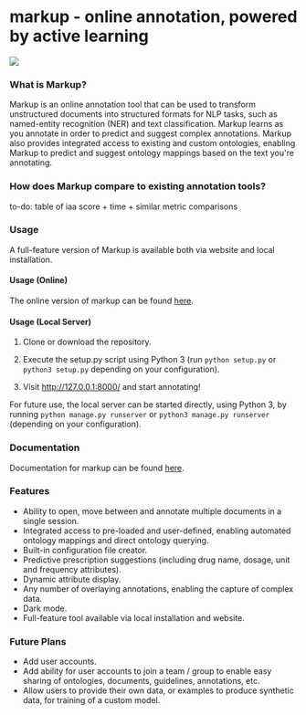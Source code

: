# markup - online annotation, powered by active learning

![](https://i.imgur.com/JP7fc1f.png)

### What is Markup?

Markup is an online annotation tool that can be used to transform unstructured documents into structured formats for NLP tasks, such as named-entity recognition (NER) and text classification. Markup learns as you annotate in order to predict and suggest complex annotations. Markup also provides integrated access to existing and custom ontologies, enabling Markup to predict and suggest ontology mappings based on the text you're annotating.

### How does Markup compare to existing annotation tools?

to-do: table of iaa score + time + similar metric comparisons

### Usage

A full-feature version of Markup is available both via website and local installation.

#### Usage (Online)

The online version of markup can be found <a href="http://www.getmarkup.com">here</a>.

#### Usage (Local Server)

1. Clone or download the repository.

2. Execute the setup.py script using Python 3 (run `python setup.py` or `python3 setup.py` depending on your configuration).

3. Visit <a href="http://127.0.0.1:8000/">http://127.0.0.1:8000/</a> and start annotating!

For future use, the local server can be started directly, using Python 3, by running `python manage.py runserver` or `python3 manage.py runserver` (depending on your configuration).

### Documentation

Documentation for markup can be found <a href="http://www.getmarkup.com/docs">here</a>.

### Features

- Ability to open, move between and annotate multiple documents in a single session.
- Integrated access to pre-loaded and user-defined, enabling automated ontology mappings and direct ontology querying.
- Built-in configuration file creator.
- Predictive prescription suggestions (including drug name, dosage, unit and frequency attributes).
- Dynamic attribute display.
- Any number of overlaying annotations, enabling the capture of complex data.
- Dark mode.
- Full-feature tool available via local installation and website.

### Future Plans

- Add user accounts.
- Add ability for user accounts to join a team / group to enable easy sharing of ontologies, documents, guidelines, annotations, etc.
- Allow users to provide their own data, or examples to produce synthetic data, for training of a custom model.